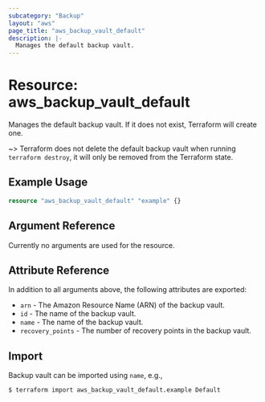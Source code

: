 ```yaml
---
subcategory: "Backup"
layout: "aws"
page_title: "aws_backup_vault_default"
description: |-
  Manages the default backup vault.
---
```


# Resource: aws_backup_vault_default

Manages the default backup vault. If it does not exist, Terraform will create one.

~> Terraform does not delete the default backup vault when running `terraform destroy`, it will only be removed from the Terraform state.

## Example Usage

```terraform
resource "aws_backup_vault_default" "example" {}
```

## Argument Reference

Currently no arguments are used for the resource.

## Attribute Reference

In addition to all arguments above, the following attributes are exported:

* `arn` - The Amazon Resource Name (ARN) of the backup vault.
* `id` - The name of the backup vault.
* `name` - The name of the backup vault.
* `recovery_points` - The number of recovery points in the backup vault.


## Import

Backup vault can be imported using `name`, e.g.,

```
$ terraform import aws_backup_vault_default.example Default
```
